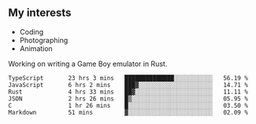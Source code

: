## My interests

- Coding
- Photographing
- Animation

Working on writing a Game Boy emulator in Rust.

<!--START_SECTION:waka-->

```text
TypeScript       23 hrs 3 mins   ██████████████░░░░░░░░░░░   56.19 %
JavaScript       6 hrs 2 mins    ███▓░░░░░░░░░░░░░░░░░░░░░   14.71 %
Rust             4 hrs 33 mins   ██▓░░░░░░░░░░░░░░░░░░░░░░   11.11 %
JSON             2 hrs 26 mins   █▒░░░░░░░░░░░░░░░░░░░░░░░   05.95 %
C                1 hr 26 mins    █░░░░░░░░░░░░░░░░░░░░░░░░   03.50 %
Markdown         51 mins         ▓░░░░░░░░░░░░░░░░░░░░░░░░   02.09 %
```

<!--END_SECTION:waka-->

